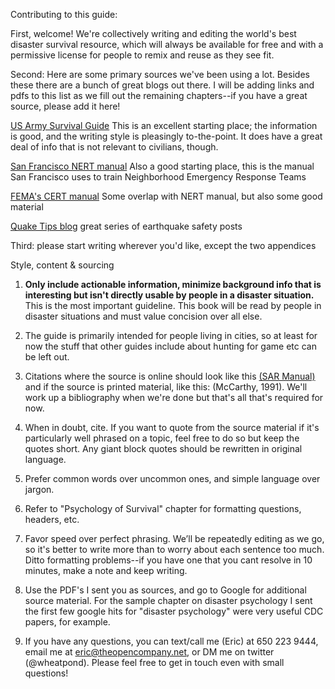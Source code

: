 Contributing to this guide:

First, welcome! We're collectively writing and editing the world's best disaster survival resource, which will always be available for free and with a permissive license for people to remix and reuse as they see fit. 

Second: Here are some primary sources we've been using a lot. Besides these there are a bunch of great blogs out there. I will be adding links and pdfs to this list as we fill out the remaining chapters--if you have a great source, please add it here!

[US Army Survival Guide](https://s3-us-west-1.amazonaws.com/openco/Army+survival+manual.pdf)
This is an excellent starting place; the information is good, and the writing style is pleasingly to-the-point. It does have a great deal of info that is not relevant to civilians, though.

[San Francisco NERT manual](https://s3-us-west-1.amazonaws.com/openco/NERT+manual.pdf) Also a good starting place, this is the manual San Francisco uses to train Neighborhood Emergency Response Teams

[FEMA's CERT manual](https://s3-us-west-1.amazonaws.com/openco/fema+manual.pdf) Some overlap with NERT manual, but also some good material

[Quake Tips blog](http://quaketips.blogspot.com/) great series of earthquake safety posts

Third: please start writing wherever you'd like, except the two appendices 


Style, content & sourcing

1. **Only include actionable information, minimize background info that is interesting but isn't directly usable by people in a disaster situation.** This is the most important guideline. This book will be read by people in disaster situations and must value concision over all else.


2. The guide is primarily intended for people living in cities, so at least for now the stuff that other guides include about hunting for game etc can be left out. 

3. Citations where the source is online should look like this [(SAR Manual)](http://wikipedia.org/sarmanual) and if the source is printed material, like this: (McCarthy, 1991). We'll work up a bibliography when we're done but that's all that's required for now.

3. When in doubt, cite. If you want to quote from the source material if it's particularly well phrased on a topic, feel free to do so but keep the quotes short. Any giant block quotes should be rewritten in original language.

4. Prefer common words over uncommon ones, and simple language over jargon.

5. Refer to "Psychology of Survival" chapter for formatting questions, headers, etc.

6. Favor speed over perfect phrasing. We’ll be repeatedly editing as we go, so it's better to write more than to worry about each sentence too much. Ditto formatting problems--if you have one that you cant resolve in 10 minutes, make a note and keep writing.

7. Use the PDF's I sent you as sources, and go to Google for additional source material. For the sample chapter on disaster psychology I sent the first few google hits for "disaster psychology" were very useful CDC papers, for example.

8. If you have any questions, you can text/call me (Eric) at 650 223 9444, email me at eric@theopencompany.net, or DM me on twitter (@wheatpond). Please feel free to get in touch even with small questions!

